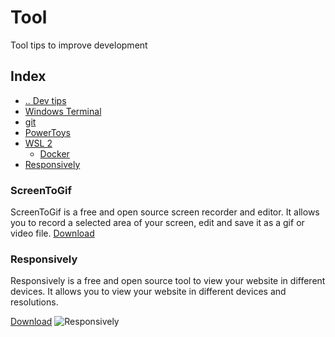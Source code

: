 # Tool
Tool tips to improve development



## Index
- [.. Dev tips](/README.md)
- [Windows Terminal](/Tools/WindowsTerminal.md)
- [git](/Tools/Git.md)
- [PowerToys](/Tools/PowerToys.md)
- [WSL 2](/Tools/wsl2.md)
  - [Docker](/Tools/wsl2-docker.md)
- [Responsively](#tool-Responsively)


### ScreenToGif <a name="tool-ScreenToGif"></a>
ScreenToGif is a free and open source screen recorder and editor. It allows you to record a selected area of your screen, edit and save it as a gif or video file.
[Download](https://www.screentogif.com/)


### Responsively <a name="tool-Responsively"></a>
Responsively is a free and open source tool to view your website in different devices. It allows you to view your website in different devices and resolutions.

[Download](https://responsively.app/)
![Responsively](https://responsively.app/assets/img/screenshot.png "Responsively")
